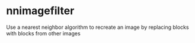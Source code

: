 # nnimagefilter
Use a nearest neighbor algorithm to recreate an image by replacing blocks with blocks from other images
